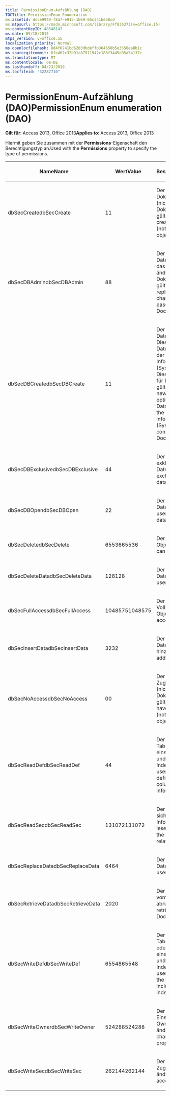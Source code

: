 ```yaml
---
title: PermissionEnum-Aufzählung (DAO)
TOCTitle: PermissionEnum Enumeration
ms:assetid: dcce9940-f8a7-e915-1b69-05c341bea8cd
ms:mtpsurl: https://msdn.microsoft.com/library/Ff835373(v=office.15)
ms:contentKeyID: 48548147
ms.date: 09/18/2015
mtps_version: v=office.15
localization_priority: Normal
ms.openlocfilehash: 8d4f6741bd6203dbdeffb364650b5e3550ea8b1c
ms.sourcegitcommit: 8fe462c32b91c87911942c188f3445e85a54137c
ms.translationtype: MT
ms.contentlocale: de-DE
ms.lasthandoff: 04/23/2019
ms.locfileid: "32287710"
---
```

# <a name="permissionenum-enumeration-dao"></a><span data-ttu-id="acd4c-102">PermissionEnum-Aufzählung (DAO)</span><span class="sxs-lookup"><span data-stu-id="acd4c-102">PermissionEnum enumeration (DAO)</span></span>


<span data-ttu-id="acd4c-103">**Gilt für**: Access 2013, Office 2013</span><span class="sxs-lookup"><span data-stu-id="acd4c-103">**Applies to**: Access 2013, Office 2013</span></span>

<span data-ttu-id="acd4c-104">Hiermit geben Sie zusammen mit der **Permissions**-Eigenschaft den Berechtigungstyp an.</span><span class="sxs-lookup"><span data-stu-id="acd4c-104">Used with the **Permissions** property to specify the type of permissions.</span></span>

<table>
<colgroup>
<col style="width: 33%" />
<col style="width: 33%" />
<col style="width: 33%" />
</colgroup>
<thead>
<tr class="header">
<th><p><span data-ttu-id="acd4c-105">Name</span><span class="sxs-lookup"><span data-stu-id="acd4c-105">Name</span></span></p></th>
<th><p><span data-ttu-id="acd4c-106">Wert</span><span class="sxs-lookup"><span data-stu-id="acd4c-106">Value</span></span></p></th>
<th><p><span data-ttu-id="acd4c-107">Beschreibung</span><span class="sxs-lookup"><span data-stu-id="acd4c-107">Description</span></span></p></th>
</tr>
</thead>
<tbody>
<tr class="odd">
<td><p><span data-ttu-id="acd4c-108">dbSecCreate</span><span class="sxs-lookup"><span data-stu-id="acd4c-108">dbSecCreate</span></span></p></td>
<td><p><span data-ttu-id="acd4c-109">1</span><span class="sxs-lookup"><span data-stu-id="acd4c-109">1</span></span></p></td>
<td><p><span data-ttu-id="acd4c-110">Der Benutzer kann neue Dokumente erstellen (nicht für Dokumentobjekte gültig).</span><span class="sxs-lookup"><span data-stu-id="acd4c-110">The user can create new documents (not valid for Document objects).</span></span></p></td>
</tr>
<tr class="even">
<td><p><span data-ttu-id="acd4c-111">dbSecDBAdmin</span><span class="sxs-lookup"><span data-stu-id="acd4c-111">dbSecDBAdmin</span></span></p></td>
<td><p><span data-ttu-id="acd4c-112">8</span><span class="sxs-lookup"><span data-stu-id="acd4c-112">8</span></span></p></td>
<td><p><span data-ttu-id="acd4c-113">Der Benutzer kann eine Datenbank replizieren und das Datenbankkennwort ändern (nicht für Dokumentobjekte gültig).</span><span class="sxs-lookup"><span data-stu-id="acd4c-113">The user can replicate a database and change the database password (not valid for Document objects).</span></span></p></td>
</tr>
<tr class="odd">
<td><p><span data-ttu-id="acd4c-114">dbSecDBCreate</span><span class="sxs-lookup"><span data-stu-id="acd4c-114">dbSecDBCreate</span></span></p></td>
<td><p><span data-ttu-id="acd4c-115">1</span><span class="sxs-lookup"><span data-stu-id="acd4c-115">1</span></span></p></td>
<td><p><span data-ttu-id="acd4c-p101">Der Benutzer kann neue Datenbanken erstellen. Diese Option ist nur im Datenbankencontainer in der Arbeitsgruppen-Informationsdatei (Systen.mdw) gültig. Diese Konstante ist nicht für Dokumentobjekte gültig.</span><span class="sxs-lookup"><span data-stu-id="acd4c-p101">The user can create new databases. This option is valid only on the Databases container in the workgroup information file (Systen.mdw). This constant is not valid for Document objects.</span></span></p></td>
</tr>
<tr class="even">
<td><p><span data-ttu-id="acd4c-119">dbSecDBExclusive</span><span class="sxs-lookup"><span data-stu-id="acd4c-119">dbSecDBExclusive</span></span></p></td>
<td><p><span data-ttu-id="acd4c-120">4</span><span class="sxs-lookup"><span data-stu-id="acd4c-120">4</span></span></p></td>
<td><p><span data-ttu-id="acd4c-121">Der Benutzer hat exklusiven Zugriff auf die Datenbank.</span><span class="sxs-lookup"><span data-stu-id="acd4c-121">The user has exclusive access to the database.</span></span></p></td>
</tr>
<tr class="odd">
<td><p><span data-ttu-id="acd4c-122">dbSecDBOpen</span><span class="sxs-lookup"><span data-stu-id="acd4c-122">dbSecDBOpen</span></span></p></td>
<td><p><span data-ttu-id="acd4c-123">2</span><span class="sxs-lookup"><span data-stu-id="acd4c-123">2</span></span></p></td>
<td><p><span data-ttu-id="acd4c-124">Der Benutzer kann die Datenbank öffnen.</span><span class="sxs-lookup"><span data-stu-id="acd4c-124">The user can open the database.</span></span></p></td>
</tr>
<tr class="even">
<td><p><span data-ttu-id="acd4c-125">dbSecDelete</span><span class="sxs-lookup"><span data-stu-id="acd4c-125">dbSecDelete</span></span></p></td>
<td><p><span data-ttu-id="acd4c-126">65536</span><span class="sxs-lookup"><span data-stu-id="acd4c-126">65536</span></span></p></td>
<td><p><span data-ttu-id="acd4c-127">Der Benutzer kann das Objekt löschen.</span><span class="sxs-lookup"><span data-stu-id="acd4c-127">The user can delete the object.</span></span></p></td>
</tr>
<tr class="odd">
<td><p><span data-ttu-id="acd4c-128">dbSecDeleteData</span><span class="sxs-lookup"><span data-stu-id="acd4c-128">dbSecDeleteData</span></span></p></td>
<td><p><span data-ttu-id="acd4c-129">128</span><span class="sxs-lookup"><span data-stu-id="acd4c-129">128</span></span></p></td>
<td><p><span data-ttu-id="acd4c-130">Der Benutzer kann Datensätze löschen.</span><span class="sxs-lookup"><span data-stu-id="acd4c-130">The user can delete records.</span></span></p></td>
</tr>
<tr class="even">
<td><p><span data-ttu-id="acd4c-131">dbSecFullAccess</span><span class="sxs-lookup"><span data-stu-id="acd4c-131">dbSecFullAccess</span></span></p></td>
<td><p><span data-ttu-id="acd4c-132">1048575</span><span class="sxs-lookup"><span data-stu-id="acd4c-132">1048575</span></span></p></td>
<td><p><span data-ttu-id="acd4c-133">Der Benutzer hat Vollzugriff auf das Objekt.</span><span class="sxs-lookup"><span data-stu-id="acd4c-133">The user has full access to the object.</span></span></p></td>
</tr>
<tr class="odd">
<td><p><span data-ttu-id="acd4c-134">dbSecInsertData</span><span class="sxs-lookup"><span data-stu-id="acd4c-134">dbSecInsertData</span></span></p></td>
<td><p><span data-ttu-id="acd4c-135">32</span><span class="sxs-lookup"><span data-stu-id="acd4c-135">32</span></span></p></td>
<td><p><span data-ttu-id="acd4c-136">Der Benutzer kann Datensätze hinzufügen.</span><span class="sxs-lookup"><span data-stu-id="acd4c-136">The user can add records.</span></span></p></td>
</tr>
<tr class="even">
<td><p><span data-ttu-id="acd4c-137">dbSecNoAccess</span><span class="sxs-lookup"><span data-stu-id="acd4c-137">dbSecNoAccess</span></span></p></td>
<td><p><span data-ttu-id="acd4c-138">0</span><span class="sxs-lookup"><span data-stu-id="acd4c-138">0</span></span></p></td>
<td><p><span data-ttu-id="acd4c-139">Der Benutzer hat keinen Zugriff auf das Objekt (nicht für Dokumentobjekte gültig).</span><span class="sxs-lookup"><span data-stu-id="acd4c-139">The user does not have access to the object (not valid for Document objects).</span></span></p></td>
</tr>
<tr class="odd">
<td><p><span data-ttu-id="acd4c-140">dbSecReadDef</span><span class="sxs-lookup"><span data-stu-id="acd4c-140">dbSecReadDef</span></span></p></td>
<td><p><span data-ttu-id="acd4c-141">4</span><span class="sxs-lookup"><span data-stu-id="acd4c-141">4</span></span></p></td>
<td><p><span data-ttu-id="acd4c-142">Der Benutzer kann die Tabellendefinition lesen, einschließlich Spalten- und Indexinformationen.</span><span class="sxs-lookup"><span data-stu-id="acd4c-142">The user can read the table definition, including column and index information.</span></span></p></td>
</tr>
<tr class="even">
<td><p><span data-ttu-id="acd4c-143">dbSecReadSec</span><span class="sxs-lookup"><span data-stu-id="acd4c-143">dbSecReadSec</span></span></p></td>
<td><p><span data-ttu-id="acd4c-144">131072</span><span class="sxs-lookup"><span data-stu-id="acd4c-144">131072</span></span></p></td>
<td><p><span data-ttu-id="acd4c-145">Der Benutzer kann die sicherheitsbezogenen Informationen des Objekts lesen.</span><span class="sxs-lookup"><span data-stu-id="acd4c-145">The user can read the object's security-related information.</span></span></p></td>
</tr>
<tr class="odd">
<td><p><span data-ttu-id="acd4c-146">dbSecReplaceData</span><span class="sxs-lookup"><span data-stu-id="acd4c-146">dbSecReplaceData</span></span></p></td>
<td><p><span data-ttu-id="acd4c-147">64</span><span class="sxs-lookup"><span data-stu-id="acd4c-147">64</span></span></p></td>
<td><p><span data-ttu-id="acd4c-148">Der Benutzer kann Datensätze ändern.</span><span class="sxs-lookup"><span data-stu-id="acd4c-148">The user can modify records.</span></span></p></td>
</tr>
<tr class="even">
<td><p><span data-ttu-id="acd4c-149">dbSecRetrieveData</span><span class="sxs-lookup"><span data-stu-id="acd4c-149">dbSecRetrieveData</span></span></p></td>
<td><p><span data-ttu-id="acd4c-150">20</span><span class="sxs-lookup"><span data-stu-id="acd4c-150">20</span></span></p></td>
<td><p><span data-ttu-id="acd4c-151">Der Benutzer kann Daten vom Dokumentobjekt abrufen.</span><span class="sxs-lookup"><span data-stu-id="acd4c-151">The user can retrieve data from the Document object.</span></span></p></td>
</tr>
<tr class="odd">
<td><p><span data-ttu-id="acd4c-152">dbSecWriteDef</span><span class="sxs-lookup"><span data-stu-id="acd4c-152">dbSecWriteDef</span></span></p></td>
<td><p><span data-ttu-id="acd4c-153">65548</span><span class="sxs-lookup"><span data-stu-id="acd4c-153">65548</span></span></p></td>
<td><p><span data-ttu-id="acd4c-154">Der Benutzer kann die Tabellendefinition ändern oder löschen, einschließlich Spalten- und Indexinformationen.</span><span class="sxs-lookup"><span data-stu-id="acd4c-154">The user can modify or delete the table definition, including column and index information.</span></span></p></td>
</tr>
<tr class="even">
<td><p><span data-ttu-id="acd4c-155">dbSecWriteOwner</span><span class="sxs-lookup"><span data-stu-id="acd4c-155">dbSecWriteOwner</span></span></p></td>
<td><p><span data-ttu-id="acd4c-156">524288</span><span class="sxs-lookup"><span data-stu-id="acd4c-156">524288</span></span></p></td>
<td><p><span data-ttu-id="acd4c-157">Der Benutzer kann die Einstellung für die Owner-Eigenschaft ändern.</span><span class="sxs-lookup"><span data-stu-id="acd4c-157">The user can change the Owner property setting.</span></span></p></td>
</tr>
<tr class="odd">
<td><p><span data-ttu-id="acd4c-158">dbSecWriteSec</span><span class="sxs-lookup"><span data-stu-id="acd4c-158">dbSecWriteSec</span></span></p></td>
<td><p><span data-ttu-id="acd4c-159">262144</span><span class="sxs-lookup"><span data-stu-id="acd4c-159">262144</span></span></p></td>
<td><p><span data-ttu-id="acd4c-160">Der Benutzer kann Zugriffsberechtigungen ändern.</span><span class="sxs-lookup"><span data-stu-id="acd4c-160">The user can alter access permissions.</span></span></p></td>
</tr>
</tbody>
</table>

